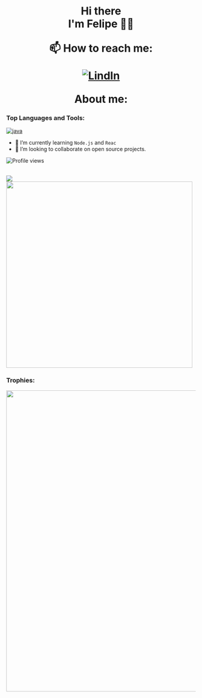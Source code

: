 <h1 align='center'>
Hi there</br>I'm Felipe 🐱‍🐉<p align='center'>
</p>

<div align='center'>
📫 How to reach me:
  
[![LindIn](https://img.shields.io/badge/LinkedIn-0077B5?style=for-the-badge&logo=linkedin&logoColor=white)](https://www.linkedin.com/in/felipeaaron-contreras/)
</div>
About me:

### Top Languages and Tools:
[![java](https://img.shields.io/badge/Java-f7df1e?style=for-the-badge&logo=java&logoColor=black)](#)
- 🌱 I’m currently learning `Node.js` and `Reac`
- 👯 I’m looking to collaborate on open source projects. 

![Profile views](https://gpvc.arturio.dev/https://github.com/felipeaaron)  

<br/>

<img align="center" src="https://github-readme-stats.vercel.app/api?username=ErickSimoes&count_private=true&show_icons=true&include_all_commits=true&title_color=C9D1D9&icon_color=8B949E&text_color=8B949E&bg_color=0D1117" />

<img align="center" width=495 src="https://github-readme-stats.vercel.app/api/wakatime?username=ErickSimoes&title_color=C9D1D9&icon_color=8B949E&text_color=8B949E&bg_color=0D1117"/>

### Trophies:
</div>
<div>
  <img width=800 src="https://github-profile-trophy.vercel.app/?username=felipeaaron&theme=darkhub&margin-w=3&margin-h=15"/>
</div>

